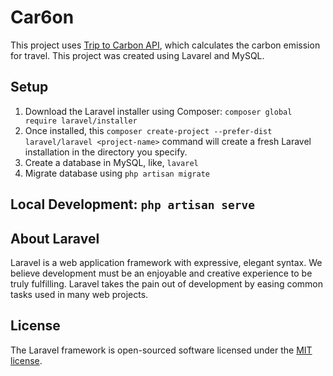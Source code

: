 # Car6on
This project uses <a href="https://triptocarbon.com/">Trip to Carbon API</a>, which calculates the carbon emission for travel. This project was created using Lavarel and MySQL.

## Setup
1. Download the Laravel installer using Composer: `composer global require laravel/installer`
2. Once installed, this `composer create-project --prefer-dist laravel/laravel <project-name>` command will create a fresh Laravel installation in the directory you specify.
3. Create a database in MySQL, like, `lavarel`
4. Migrate database using `php artisan migrate`

## Local Development: `php artisan serve`

## About Laravel

Laravel is a web application framework with expressive, elegant syntax. We believe development must be an enjoyable and creative experience to be truly fulfilling. Laravel takes the pain out of development by easing common tasks used in many web projects.

## License

The Laravel framework is open-sourced software licensed under the [MIT license](https://opensource.org/licenses/MIT).
